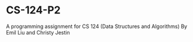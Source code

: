 # CS-124-P2
A programming assignment for CS 124 (Data Structures and Algorithms)
By Emil Liu and Christy Jestin
